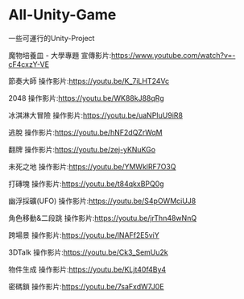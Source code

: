 ﻿# All-Unity-Game
 一些可運行的Unity-Project


魔物培養皿 - 大學專題
宣傳影片:https://www.youtube.com/watch?v=-cF4cxzY-VE

節奏大師
操作影片:https://youtu.be/K_7iLHT24Vc

2048
操作影片:https://youtu.be/WK88kJ88qRg

冰淇淋大冒險
操作影片:https://youtu.be/uaNPIuU9iR8

逃脫
操作影片:https://youtu.be/hNF2dQZrWqM

翻牌
操作影片:https://youtu.be/zej-yKNuKGo

未死之地
操作影片:https://youtu.be/YMWklRF7O3Q

打磚塊
操作影片:https://youtu.be/t84qkxBPQ0g

幽浮採礦(UFO)
操作影片:https://youtu.be/S4pOWMciUJ8

角色移動&二段跳
操作影片:https://youtu.be/jrThn48wNnQ

跨場景
操作影片:https://youtu.be/lNAFf2E5viY

3DTalk
操作影片:https://youtu.be/Ck3_SemUu2k

物件生成
操作影片:https://youtu.be/KLjt40f4By4

密碼鎖
操作影片:https://youtu.be/7saFxdW7J0E